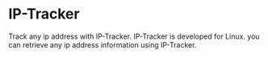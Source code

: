 # IP-Tracker
Track any ip address with IP-Tracker. IP-Tracker is developed for Linux. you can retrieve any ip address information using IP-Tracker.

